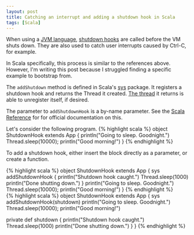```yaml
---
layout: post
title: Catching an interrupt and adding a shutdown hook in Scala
tags: [Scala]
---
```


When using a
[JVM language](https://en.wikipedia.org/wiki/List_of_JVM_languages),
[shutdown hooks](http://docs.oracle.com/javase/7/docs/api/java/lang/Runtime.html#addShutdownHook(java.lang.Thread))
are called before the VM shuts down.
They are also used to catch user interrupts
caused by Ctrl-C, for example.

In Scala specifically, this process is similar to the references above.
However, I'm writing this post because
I struggled finding a specific example to bootstrap from.

The `addShutdown` method is defined in Scala's
[sys](http://www.scala-lang.org/api/current/index.html#scala.sys.package)
package. It registers a shutdown hook and returns the Thread it created.
[The thread](http://www.scala-lang.org/api/current/index.html#scala.sys.ShutdownHookThread)
it returns is able to unregister itself, if desired.

The parameter to `addShutdownHook` is a by-name parameter.
See the [Scala Reference](http://www.scala-lang.org/docu/files/ScalaReference.pdf)
for for official documentation on this.

Let's consider the following program.
{% highlight scala %}
object ShutdownHook extends App {
  println("Going to sleep. Goodnight.")
  Thread.sleep(10000);
  println("Good morning!")
}
{% endhighlight %}

To add a shutdown hook,
either insert the block directly as a parameter,
or create a function.

{% highlight scala %}
object ShutdownHook extends App {
  sys addShutdownHook {
    println("Shutdown hook caught.")
    Thread.sleep(1000)
    println("Done shutting down.")
  }
  println("Going to sleep. Goodnight.")
  Thread.sleep(10000);
  println("Good morning!")
}
{% endhighlight %}
<br/>
{% highlight scala %}
object ShutdownHook extends App {
  sys addShutdownHook(shutdown)
  println("Going to sleep. Goodnight.")
  Thread.sleep(10000);
  println("Good morning!")

  private def shutdown {
    println("Shutdown hook caught.")
    Thread.sleep(1000)
    println("Done shutting down.")
  }
}
{% endhighlight %}
